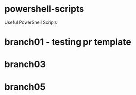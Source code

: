 # powershell-scripts
Useful PowerShell Scripts

# branch01 - testing pr template
# branch03
# branch05
